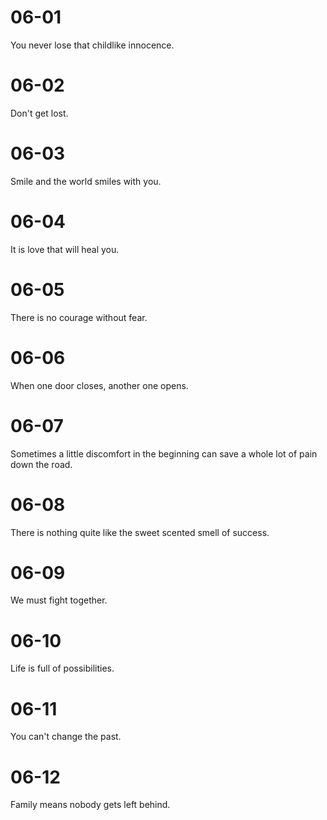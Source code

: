 # 06-01

You never lose that childlike innocence.

# 06-02

Don't get lost.

# 06-03

Smile and the world smiles with you.

# 06-04

It is love that will heal you.

# 06-05

There is no courage without fear.

# 06-06

When one door closes, another one opens.

# 06-07

Sometimes a little discomfort in the beginning can save a whole lot of pain down the road.

# 06-08

There is nothing quite like the sweet scented smell of success.

# 06-09

We must fight together.

# 06-10

Life is full of possibilities.

# 06-11

You can't change the past.

# 06-12

Family means nobody gets left behind.
